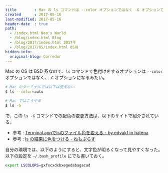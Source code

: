 ```yaml
---
title        : Mac の ls コマンドは --color オプションではなく -G オプションで色付けする
created      : 2017-05-16
last-modified: 2017-05-16
header-date  : true
path:
  - /index.html Neo's World
  - /blog/index.html Blog
  - /blog/2017/index.html 2017年
  - /blog/2017/05/index.html 05月
hidden-info:
  original-blog: Corredor
---
```


Mac の OS は BSD 系なので、`ls` コマンドで色付けをするオプションは `--color` オプションではなく、`-G` オプションになるみたい。

```bash
# Mac のターミナルでは以下は使えない
$ ls --color=auto

# Mac ではこうやる
$ ls -G
```

で、この `ls -G` コマンドでの配色の変更方法は、以下のサイトで紹介されている。

- 参考 : [Terminal.appでlsのファイル色を変える - by edvakf in hatena](http://d.hatena.ne.jp/edvakf/20080413/1208042916)
- 参考 : [ls の結果に色をつける - ねもぷらす](http://nemoplus.hateblo.jp/entry/20090119/1232373540)

自分の環境では、以下のようにすると、文字色が明るくなって見やすくなった。以下の設定を `~/.bash_profile` にでも書いておく。

```bash
export LSCOLORS=gxfxcxdxbxegedabagacad
```
